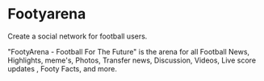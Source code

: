 # Footyarena
Create a social network for football users.

"FootyArena - Football For The Future" is the arena for all Football News, Highlights, meme's, Photos, Transfer news, Discussion, Videos, Live score updates , Footy Facts, and more.
